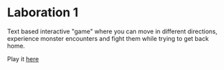 # Laboration 1
Text based interactive "game" where you can move in different directions, experience monster encounters and fight them while trying to get back home.

Play it [here](https://stonetwix.github.io/game/)
